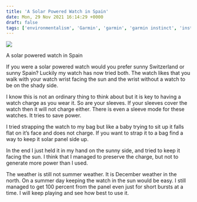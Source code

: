 ```yaml
---
title: 'A Solar Powered Watch in Spain'
date: Mon, 29 Nov 2021 16:14:29 +0000
draft: false
tags: ['environmentalism', 'Garmin', 'garmin', 'garmin instinct', 'instinct', 'solar', 'spain', 'Spanish Walks', 'Swiss walks']
---
```


![](https://www.main-vision.com/richard/blog/wp-content/uploads/2021/11/img_5042-1-1024x768.jpg)

A solar powered watch in Spain

If you were a solar powered watch would you prefer sunny Switzerland or sunny Spain? Luckily my watch has now tried both. The watch likes that you walk with your watch wrist facing the sun and the wrist without a watch to be on the shady side.

I know this is not an ordinary thing to think about but it is key to having a watch charge as you wear it. So are your sleeves. If your sleeves cover the watch then it will not charge either. There is even a sleeve mode for these watches. It tries to save power.

I tried strapping the watch to my bag but like a baby trying to sit up it falls flat on it’s face and does not charge. If you want to strap it to a bag find a way to keep it solar panel side up.

In the end I just held it in my hand on the sunny side, and tried to keep it facing the sun. I think that I managed to preserve the charge, but not to generate more power than I used.

The weather is still not summer weather. It is December weather in the north. On a summer day keeping the watch in the sun would be easy. I still managed to get 100 percent from the panel even just for short bursts at a time. I will keep playing and see how best to use it.